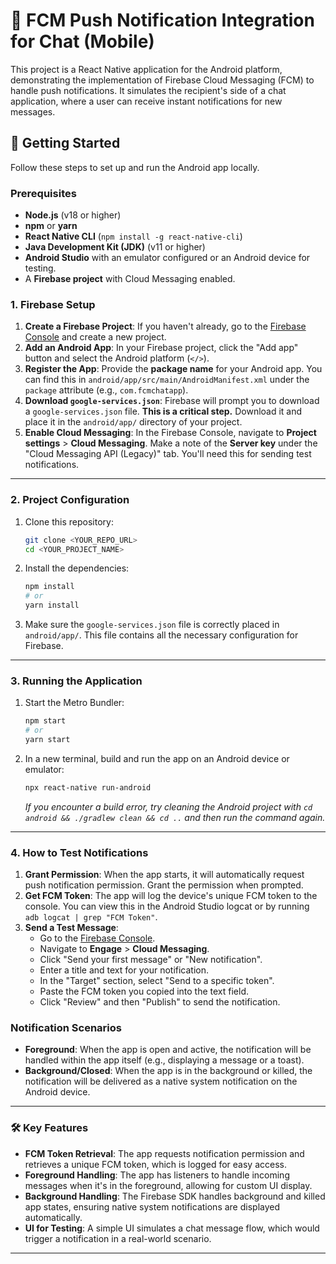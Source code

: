 # 💬 FCM Push Notification Integration for Chat (Mobile)

This project is a React Native application for the Android platform, demonstrating the implementation of Firebase Cloud Messaging (FCM) to handle push notifications. It simulates the recipient's side of a chat application, where a user can receive instant notifications for new messages.

## 🚀 Getting Started

Follow these steps to set up and run the Android app locally.

### Prerequisites

* **Node.js** (v18 or higher)
* **npm** or **yarn**
* **React Native CLI** (`npm install -g react-native-cli`)
* **Java Development Kit (JDK)** (v11 or higher)
* **Android Studio** with an emulator configured or an Android device for testing.
* A **Firebase project** with Cloud Messaging enabled.

### 1. Firebase Setup

1.  **Create a Firebase Project**: If you haven't already, go to the [Firebase Console](https://console.firebase.google.com/) and create a new project.
2.  **Add an Android App**: In your Firebase project, click the "Add app" button and select the Android platform (`</>`).
3.  **Register the App**: Provide the **package name** for your Android app. You can find this in `android/app/src/main/AndroidManifest.xml` under the `package` attribute (e.g., `com.fcmchatapp`).
4.  **Download `google-services.json`**: Firebase will prompt you to download a `google-services.json` file. **This is a critical step.** Download it and place it in the `android/app/` directory of your project.
5.  **Enable Cloud Messaging**: In the Firebase Console, navigate to **Project settings** > **Cloud Messaging**. Make a note of the **Server key** under the "Cloud Messaging API (Legacy)" tab. You'll need this for sending test notifications.

---

### 2. Project Configuration

1.  Clone this repository:
    ```bash
    git clone <YOUR_REPO_URL>
    cd <YOUR_PROJECT_NAME>
    ```
2.  Install the dependencies:
    ```bash
    npm install
    # or
    yarn install
    ```
3.  Make sure the `google-services.json` file is correctly placed in `android/app/`. This file contains all the necessary configuration for Firebase.

---

### 3. Running the Application

1.  Start the Metro Bundler:
    ```bash
    npm start
    # or
    yarn start
    ```
2.  In a new terminal, build and run the app on an Android device or emulator:
    ```bash
    npx react-native run-android
    ```
    *If you encounter a build error, try cleaning the Android project with `cd android && ./gradlew clean && cd ..` and then run the command again.*

---

### 4. How to Test Notifications

1.  **Grant Permission**: When the app starts, it will automatically request push notification permission. Grant the permission when prompted.
2.  **Get FCM Token**: The app will log the device's unique FCM token to the console. You can view this in the Android Studio logcat or by running `adb logcat | grep "FCM Token"`.
3.  **Send a Test Message**:
    * Go to the [Firebase Console](https://console.firebase.google.com/).
    * Navigate to **Engage** > **Cloud Messaging**.
    * Click "Send your first message" or "New notification".
    * Enter a title and text for your notification.
    * In the "Target" section, select "Send to a specific token".
    * Paste the FCM token you copied into the text field.
    * Click "Review" and then "Publish" to send the notification.

### Notification Scenarios

* **Foreground**: When the app is open and active, the notification will be handled within the app itself (e.g., displaying a message or a toast).
* **Background/Closed**: When the app is in the background or killed, the notification will be delivered as a native system notification on the Android device.

---

### 🛠️ Key Features

* **FCM Token Retrieval**: The app requests notification permission and retrieves a unique FCM token, which is logged for easy access.
* **Foreground Handling**: The app has listeners to handle incoming messages when it's in the foreground, allowing for custom UI display.
* **Background Handling**: The Firebase SDK handles background and killed app states, ensuring native system notifications are displayed automatically.
* **UI for Testing**: A simple UI simulates a chat message flow, which would trigger a notification in a real-world scenario.

---
